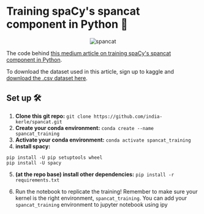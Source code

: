 # Training spaCy's spancat component in Python 🐍

<p align="center">
  <img src="https://user-images.githubusercontent.com/46863334/194558740-95e51e09-81d9-41b6-8481-38a2aaee3f98.gif" alt="spancat"/>
</p>

The code behind [this medium article on training spaCy's spancat component in Python](https://hackmd.io/Yg2u3MZQS26_WbdO5WSdWw?edit).

To download the dataset used in this article, sign up to kaggle and [download the .csv dataset here](https://www.kaggle.com/datasets/debasisdotcom/name-entity-recognition-ner-dataset). 

## Set up 🛠️

1. **Clone this git repo:** `git clone https://github.com/india-kerle/spancat.git`
2. **Create your conda environment:** `conda create --name spancat_training`
3. **Activate your conda environment:** `conda activate spancat_training` 
4. **install spacy:**
```
pip install -U pip setuptools wheel
pip install -U spacy

```
5. **(at the repo base) install other dependencies:** `pip install -r requirements.txt`

6. Run the notebook to replicate the training! Remember to make sure your kernel is the right environment, `spancat_training`. You can add your `spancat_training` environment to jupyter notebook using ipy
